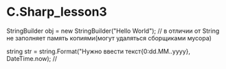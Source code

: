 # C.Sharp_lesson3

StringBuilder obj = new StringBuilder("Hello World"); // в отличии от String не заполняет память копиями(могут удаляться сборщиками мусора)

string str = string.Format("Нужно ввести текст{0:dd.MM..yyyy}, DateTime.now); // 
